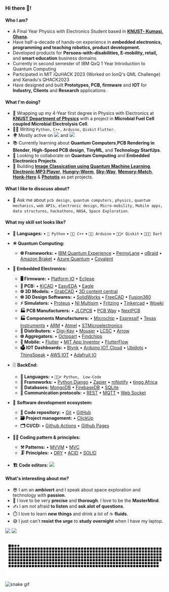 ### Hi there 👋!

#### Who I am?
- A Final Year Physics with Electronics Student based in **[KNUST- Kumasi](https://www.knust.edu.gh/), [Ghana](https://en.wikipedia.org/wiki/Ghana).** 
- Have half-a-decade of hands-on experience in **embedded electronics, programming and teaching robotics, product development.**
- Developed products for **Persons-with-disabilities, E-mobility, retail,** and **smart education** business domains.
- Currently in second semester of IBM QxQ 1 Year Introduction to Quantum Computing
- Participated in MIT iQuHACK 2023 (Worked on IonQ's QML Challenge) and Xanadu's QHACK2023
- Have designed and built **Prototypes, PCB, firmware** and **IOT** for **Industry, Clients** and **Research** applications.

#### What I'm doing?
- 🏢 Wrapping up my 4-Year first degree in Physics with Electronics at **[KNUST Department of Physics](https://physics.knust.edu.gh/)** with a project in **Microbial Fuel Cell coupled Microbial Electrolysis Cell**.
- 👨‍💻 Writing `Python,` `C++,` `Arduino,` `Qiskit` `Flutter`.
- 🌍 Mostly active on <a href="https://www.linkedin.com/in/ofosu-emmanuel/"><img src="https://cdn-icons-png.flaticon.com/512/174/174857.png" height=20></a> and <a href="quameofosuemma@gmail.com"><img src="https://cdn-icons-png.flaticon.com/512/5968/5968534.png" height=20></a>
- 📚 Currently learning about **Quantum Computers**,**PCB Rendering in Blender**, **High-Speed PCB design**, **TinyML**, and **Technology StartUps**.
- 👯 Looking to collaborate on **Quantum Computing** and **Embedded Electronics Projects**.
- 🥰 Building **[Image Classication using Quantum Machine Learning](https://github.com/Quameofosu/2023_IonQ_Remote)**, **[Electronic MP3 Player](https://github.com/Quameofosu/ProjectChristine)**, **[Hungry-Worm](https://github.com/asadullahrifat89/hungry-worm-uno-platform)**, **[Sky-Way](https://github.com/asadullahrifat89/sky-way-uno-platform)**, **[Memory-Match](https://github.com/asadullahrifat89/memory-match-uno-platform)**, **[Honk-Hero](https://github.com/asadullahrifat89/honk-hero-uno-platform)** & **[Phototis](https://github.com/asadullahrifat89/Phototis-Uno-Platform)** as pet projects.

#### What I like to disscuss about? 
- 💬 Ask me about `pcb design,` `quantum computers,` `physics,` `quantum mechanics,` `web APIs,` `electronic design,` `Micro-mobility,` `Mobile apps,` `data structures,` `hackathons,` `NASA,` `Space Exploration`.

#### What my skill set looks like?
- **📜 Languages:** • `🐍 Python` • `👨‍🏭 C++` • `👨‍🔧 Arduino` • `🧚🏻‍♂️ Qiskit` • `👨🏻‍🎨 Dart`
- **⚛ Quantum Computing:**  
    - **🌐 Frameworks:** • [IBM Quantum Experience](https://dotnet.microsoft.com/en-us/apps/aspnet/web-apps/blazor) • [PennyLane](https://platform.uno/uno-platform-for-web-webassembly/) • [qBraid](https://opensilver.net/) • [Amazon Braket](https://opensilver.net/) • [Azure Quantum](https://opensilver.net/) • [Covalent](https://opensilver.net/)
- **🔬 Embedded Electronics:** 
    - **🖥 Firmware:** • [Platform IO](https://platform.uno/) • [Eclipse](https://docs.microsoft.com/en-us/windows/apps/winui/)
    - **🔌 PCB:** • [KiCAD](https://dotnet.microsoft.com/en-us/apps/aspnet/web-apps/blazor) • [EasyEDA](https://platform.uno/uno-platform-for-web-webassembly/) • [Eagle](https://opensilver.net/)
    - **🌐 3D Models:** • [GrabCAD](https://grabcad.com/library) • [3D content central](https://www.3dcontentcentral.com/)
    - **🌐 3D Design Softwares:** • [SolidWorks](https://www.solidworks.com/) • [FreeCAD](https://www.freecad.org/) • [Fusion360](https://www.autodesk.com/products/fusion-360)
    - **⚡ Simulators:** • [Proteus](https://dotnet.microsoft.com/en-us/apps/aspnet/web-apps/blazor) • [NI Multisim](https://platform.uno/uno-platform-for-web-webassembly/) • [Fritzing](https://opensilver.net/) • [Tinkercad](https://dotnet.microsoft.com/en-us/apps/aspnet/mvc) • [Wowki](https://dotnet.microsoft.com/en-us/apps/aspnet/mvc)
    - **🏭 PCB Manufacturers:** • [JLCPCB](https://jlcpcb.com/) • [PCB Way](https://www.pcbway.com/) • [NextPCB](https://www.nextpcb.com/)
    - **🏭 Components Manufacturers:** • [Microchip](https://www.microchip.com/) • [Espressif](https://www.espressif.com/) • [Texas Instruments](https://www.ti.com/) • [ARM](https://www.arm.com/) • [Atmel](https://www.microchip.com/) • [STMicroelectronics](http://www.st.com/web/en/home.html)
    - **🚗 Distributors:** • [Digi-Key](https://www.digikey.com/) • [Mouser](https://www.mouser.com/) • [LCSC](https://www.lcsc.com/) • [Arrow](https://www.arrow.com/)
    - **🌐 Aggregators:** • [Octopart](https://octopart.com/) • [Findchips](https://www.findchips.com/)
    - **📱 Mobile:** • [Flutter](https://dotnet.microsoft.com/en-us/apps/xamarin) • [MIT App Inventor](https://docs.microsoft.com/en-us/dotnet/maui/what-is-maui) • [FlutterFlow](https://platform.uno/uno-platform-for-ios-and-android/)
    - **🗳 IOT Dashboards:** • [Blynk](https://blynk.io/) • [Arduino IOT Cloud](https://www.arduino.cc/en/IoT/HomePage) • [Ubidots](https://www.ubidots.com/) • [ThingSpeak](https://thingspeak.com/) • [AWS IOT](https://aws.amazon.com/iot/) • [Adafruit IO](https://io.adafruit.com/)
- 🗄️ **BackEnd:**
  - **📜 Languages:** • `🧙🏻‍♂️ Python, ` `Low-Code`
  - **🔭 Frameworks:** • [Python Django](https://www.djangoproject.com/) • [Zapier](https://zapier.com/platform) • [mNotify](https://www.mnotify.com/) • [tingg Africa](https://tingg.africa/)
  - **💾 Databases:** [MongoDB](https://www.mongodb.com/) • [FirebaseDB](https://firebase.google.com/) • [SQLite](https://www.sqlite.org/index.html)
  - **🔌 Communication protocols:** • [REST](https://docs.microsoft.com/en-us/azure/architecture/best-practices/api-design) • [MQTT](https://mqtt.org/) • [Web Socket](https://developer.mozilla.org/en-US/docs/Web/API/WebSockets_API)
- 🎡 **Software development ecosystem:**
  - **📁 Code repository:** • [Git](https://git-scm.com/) • [GitHub](https://bitbucket.org/product)
  - **🗃 Project management:** • [ClickUp](https://clickup.com/)
  - **🗂 CI/CD:** • [Github Actions](https://github.com/features/actions) • [Github Pages](https://pages.github.com/)
- 🧙‍♂️ **Coding pattern & principles:**
  - **⚒ Patterns:** • [MVVM](https://en.wikipedia.org/wiki/Model%E2%80%93view%E2%80%93viewmodel) • [MVC](https://en.wikipedia.org/wiki/Model%E2%80%93view%E2%80%93controller)
  - **🗜 Principles:** • [DRY](https://en.wikipedia.org/wiki/Don%27t_repeat_yourself#:~:text=%22Don%27t%20repeat%20yourself%22,data%20normalization%20to%20avoid%20redundancy.) • [ACID](https://en.wikipedia.org/wiki/ACID) • [SOLID](https://www.digitalocean.com/community/conceptual_articles/s-o-l-i-d-the-first-five-principles-of-object-oriented-design)
  
- **🏗️ Code editors:**
<a href="https://code.visualstudio.com/"><img src="https://seeklogo.com/images/V/visual-studio-code-logo-449D71944F-seeklogo.com.png" height=25></a>
  
#### What's interesting about me?  
  - 😎 I am an **ambivert** and I speak about space exploration and technology with **passion**.
  - 🧐 I love to be very **precise** and **thorough**. I love to be the **MasterMind**.
  - ✍️ I am not afraid **to listen** and **ask alot of questions**.
  - ⏱️ I love to learn **new things** and drink a lot of ☕ **fluids**.
  - 😅 I just can't **resist the urge** to **study** **overnight** when I have my laptop.

<!--Github Stats-->
<p float="left">
<img height="180em" src="https://github-readme-stats.vercel.app/api?username=Quameofosu" /> 
<img height="180em" src="https://github-readme-stats.vercel.app/api/top-langs/?username=Quameofosu"/>
</p>


###
![snake gif](https://github.com/Quameofosu/Quameofosu/blob/output/github-contribution-grid-snake.svg)

<picture>
  <source media="(prefers-color-scheme: dark)" srcset="[github-snake-dark.svg](https://github.com/Quameofosu/Quameofosu/blob/output/github-contribution-grid-snake.svg)" />
  <img alt="snake gif" src="[github-snake.svg](https://github.com/Quameofosu/Quameofosu/blob/output/github-contribution-grid-snake.svg)" />
</picture>

<!--
#### What companies have I worked for?
<p left="center">
  <a href="https://selisegroup.com/">
    <img src="https://selisegroup.com/wp-content/uploads/2020/11/SELISE-DIgital-Platforms-.png" height=50>
    </a> 
  <a href="https://3ssoftltd.com">
    <img src="https://encrypted-tbn0.gstatic.com/images?q=tbn:ANd9GcS0b-D5T2Flf7EDcsRtGCwK33TY8nWxldo-PoG3NGmzlGY60ZWjdNlTH42luTcRBKwg5xw&usqp=CAU" height=50>
  </a>
  <a href="https://futurestartup.com/2015/05/20/this-startup-aims-to-solve-dhakas-traffic-problem-with-an-app-but-there-is-more-to-it/">
    <img src="https://is1-ssl.mzstatic.com/image/thumb/Purple49/v4/13/7e/6d/137e6dca-2956-bfec-a0bd-57d37ab63af0/source/512x512bb.jpg" height=50> 
  </a>
  <a href="https://www.celimited.com/">
    <img src="https://celimited.com/wp-content/uploads/2022/11/logo.png" height=50 width=250>
  </a>
</p>


#### What are my recent highlights?
- [featured-a-space-shooter-game-on-the-web-with-c#-wasm-on-blogs-uno-platform](https://platform.uno/blog/a-space-shooter-game-on-the-web-with-c-wasm-and-uno-platform/)
- [featured-photot-editor-on-linkedin-uno-platform](https://www.linkedin.com/posts/uno-platform_its-always-such-a-pleasure-to-see-what-our-activity-6963517756608495616-vfbo?utm_source=linkedin_share&utm_medium=member_desktop_web)
- [featured-article-on-2d-web-games-on-twitter-wasm-weekly](https://twitter.com/WasmWeekly/status/1560266404171231232)
- [honored-with-dragon-award-by-selise-digital-platforms](https://www.linkedin.com/posts/asadullah-rifat_people-tech-culture-activity-6962505193817071616-ymfj?utm_source=linkedin_share&utm_medium=member_desktop_web)


#### How to get in touch with me?
<p left="center">
<a href="https://twitter.com/anonymus_7">
  <img src="https://img.shields.io/badge/twitter-%231DA1F2.svg?&style=for-the-badge&logo=twitter&logoColor=white" height=25>
</a> 
<a href="https://www.linkedin.com/in/asadullah-rifat">
  <img src="https://img.shields.io/badge/linkedin-%230077B5.svg?&style=for-the-badge&logo=linkedin&logoColor=white" height=25>
</a> 
<a href="https://www.facebook.com/Anonymus7/">
  <img src="https://img.shields.io/badge/Facebook-1877F2?style=for-the-badge&logo=facebook&logoColor=white" height=25>
</a>
<a href="mailto:asadullah.rifat@selise.ch">
  <img src="https://img.shields.io/badge/Gmail-D14836?style=for-the-badge&logo=gmail&logoColor=white" height=25>
</a>
</p>

-->

